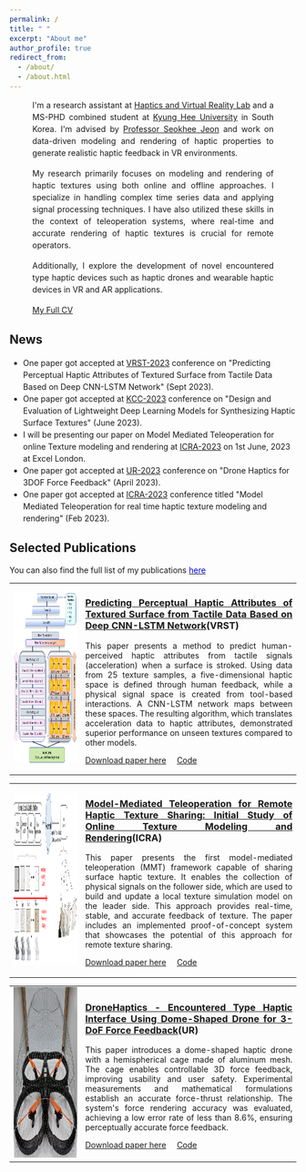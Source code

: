 ```yaml
---
permalink: /
title: " "
excerpt: "About me"
author_profile: true
redirect_from: 
  - /about/
  - /about.html
---
```

<!-- <h2>About me</h2> -->
<!-- <p style="font-size: 14px; text-align: justify; line-height: 1.5; margin-bottom: 20px;">
  I'm a research assistant at <a href="http://haptics.khu.ac.kr/">Haptics and Virtual Reality Lab</a> and a MS-PHD combined candidate at <a href="https://www.khu.ac.kr/eng/main/index.do">Kyung Hee University</a> in South Korea. I'm advised by <a href="http://haptics.khu.ac.kr/jeon/">Professor Seokhee Jeon</a> and work on data-driven modeling and rendering of haptic properties to generate realistic haptic feedback in VR environments.
</p>

<p style="font-size: 14px; text-align: justify; line-height: 1.5; margin-bottom: 20px;">
  My research primarily focuses on modeling and rendering of haptic textures using both online and offline approaches. I specialize in handling complex time series data and applying signal processing techniques. I have also utilized these skills in the context of teleoperation systems, where real-time and accurate rendering of haptic textures is crucial for remote operators.
</p>

<p style="font-size: 14px; text-align: justify; line-height: 1.5; margin-bottom: 20px;">
  Additionally, I explore the development of novel encountered type haptic devices such as haptic drones and wearable haptic devices in VR and AR applications.
</p> -->



<p style="font-size: 14px; text-align: justify; line-height: 1.5; margin-bottom: 15px; padding-left: 40px; padding-right: 40px;">
  I'm a research assistant at <a href="http://haptics.khu.ac.kr/">Haptics and Virtual Reality Lab</a> and a MS-PHD combined student at <a href="https://www.khu.ac.kr/eng/main/index.do">Kyung Hee University</a> in South Korea. I'm advised by <a href="http://haptics.khu.ac.kr/jeon/">Professor Seokhee Jeon</a> and work on data-driven modeling and rendering of haptic properties to generate realistic haptic feedback in VR environments.
</p>

<p style="font-size: 14px; text-align: justify; line-height: 1.5; margin-bottom: 15px; padding-left: 40px; padding-right: 40px;">
  My research primarily focuses on modeling and rendering of haptic textures using both online and offline approaches. I specialize in handling complex time series data and applying signal processing techniques. I have also utilized these skills in the context of teleoperation systems, where real-time and accurate rendering of haptic textures is crucial for remote operators.
</p>

<p style="font-size: 14px; text-align: justify; line-height: 1.5; margin-bottom: 15px; padding-left: 40px; padding-right: 40px;">
  Additionally, I explore the development of novel encountered type haptic devices such as haptic drones and wearable haptic devices in VR and AR applications.
</p>

<p style="font-size: 14px; text-align: justify; line-height: 1.5; margin-bottom: 15px; padding-left: 40px; padding-right: 40px;">
  <a href="http://mudassir-awan.github.io/files/Mudassir_Resume_2023.pdf">My Full CV</a>  
</p>




<!-- **<u>News</u>** -->
<h2>News</h2>
<!-- <ul style="margin-bottom: 20px; text-align: justify; font-size: 14px; "> -->
<ul style="margin-bottom: 20px;  font-size: 14px; ">

  <li style="line-height: 1.5;">One paper got accepted at <a href="https://vrst.acm.org/vrst2023/">VRST-2023</a> conference on "Predicting Perceptual Haptic Attributes of Textured Surface from Tactile Data Based on Deep CNN-LSTM Network" (Sept 2023).</li>

  <li style="line-height: 1.5;">One paper got accepted at <a href="https://www.kiise.or.kr/conference/kcc/2023/">KCC-2023</a> conference on "Design and Evaluation of Lightweight Deep Learning Models for Synthesizing Haptic Surface Textures" (June 2023).</li>

  <!-- <li style="line-height: 1.5;"> Join us at <a href="https://2023.ubiquitousrobots.org/">UR-2023</a> conference,  <a href="https://www.meethawaii.com/convention-center/">Hwaaii Convention Center </a>  for our paper presnetaion on "Drone Haptics for 3DOF Force Feedback" on 26th June 2023.</li> -->
  <!-- <li style="line-height: 1.5;">Two papers got accepted in Korea Computer Congress <a href="https://www.kiise.or.kr/conference/kcc/2023/">[KCC-2023] </a> Confernce at Jeju Island, South Korea.</li> -->
  <li style="line-height: 1.5;">I will be presenting our paper on Model Mediated Teleoperation for online Texture modeling and rendering at <a href="https://www.icra2023.org/">ICRA-2023</a> on 1st June, 2023 at Excel London.</li>
  <li style="line-height: 1.5;">One paper got accepted at <a href="https://2023.ubiquitousrobots.org/">UR-2023</a> conference on "Drone Haptics for 3DOF Force Feedback" (April 2023).</li>
  <li style="line-height: 1.5;">One paper got accepted at <a href="https://www.icra2023.org/">ICRA-2023</a> conference titled "Model Mediated Teleoperation for real time haptic texture modeling and rendering" (Feb 2023).</li>
  <!-- <li style="line-height: 1.5;">One paper got accepted at <a href="https://hcikorea.org/">HCI Korea-2023</a> conference on "Haptic Texture Classification using Transformers" (Jan 2023).</li> -->



</ul>



<h2>Selected Publications</h2> 

You can also find the full list of my publications [<span style="color:blue">here</span>](https://mudassir-awan.github.io/publications/)

<table style="width: 100%; border-collapse: collapse; border: 0;">
  <tr>
    <td style="width: 25%; text-align: center; border: none;">
      <img src="/images/VRST.png" alt="Profile Picture" width="160" height="300" style="margin-right: 10px;">
    </td>
    <td style="width: 75%; text-align: justify; border: none;">
      <h3><a href="https://mudassir-awan.github.io/publications/PerceptualAttributes">Predicting Perceptual Haptic Attributes of Textured Surface from Tactile Data Based on Deep CNN-LSTM Network</a>(VRST)</h3>
      <p>
        This paper presents a method to predict human-perceived haptic attributes from tactile signals (acceleration) when a surface is stroked. Using data from 25 texture samples, a five-dimensional haptic space is defined through human feedback, while a physical signal space is created from tool-based interactions. A CNN-LSTM network maps between these spaces. The resulting algorithm, which translates acceleration data to haptic attributes, demonstrated superior performance on unseen textures compared to other models.
      </p>
      <p><a href="http://mudassir-awan.github.io/files/Predicting_Perceptual_Haptic_Attributes.pdf" target="_blank">Download paper here</a> &nbsp;&nbsp;&nbsp; <a href="#YourCodeLinkHere" target="_blank">Code</a></p>
    </td>
  </tr>
</table>

<table style="width: 100%; border-collapse: collapse; border: 0;">
  <tr>
    <td style="width: 25%; text-align: center; border: none;">
      <img src="/images/mmt.png" alt="Profile Picture" width="160" height="300" style="margin-right: 10px;">
    </td>
    <td style="width: 75%; text-align: justify; border: none;">
      <h3><a href="https://mudassir-awan.github.io/publications/teleoperation">Model-Mediated Teleoperation for Remote Haptic Texture Sharing: Initial Study of Online Texture Modeling and Rendering</a>(ICRA)</h3>
      <p>
        This paper presents the first model-mediated teleoperation (MMT) framework capable of sharing surface haptic texture. It enables the collection of physical signals on the follower side, which are used to build and update a local texture simulation model on the leader side. This approach provides real-time, stable, and accurate feedback of texture. The paper includes an implemented proof-of-concept system that showcases the potential of this approach for remote texture sharing.
      </p>
      <p><a href="https://scholar.google.com/citations?view_op=view_citation&hl=en&user=VCllBHIAAAAJ&citation_for_view=VCllBHIAAAAJ:9yKSN-GCB0IC" target="_blank">Download paper here</a> &nbsp;&nbsp;&nbsp; <a href="#YourCodeLinkHere" target="_blank">Code</a></p>
    </td>
  </tr>
</table>


<table style="width: 100%; border-collapse: collapse; border: 0;">
  <tr>
    <td style="width: 25%; text-align: center; border: none;">
      <img src="/images/drone.png" alt="Profile Picture" width="160" height="300" style="margin-right: 10px;">
    </td>
    <td style="width: 75%; text-align: justify; border: none;">
      <h3><a href="https://mudassir-awan.github.io/publications/drone">DroneHaptics - Encountered Type Haptic Interface Using Dome-Shaped Drone for 3-DoF Force Feedback</a>(UR)</h3>
      <p>
        This paper introduces a dome-shaped haptic drone with a hemispherical cage made of aluminum mesh. The cage enables controllable 3D force feedback, improving usability and user safety. Experimental measurements and mathematical formulations establish an accurate force-thrust relationship. The system's force rendering accuracy was evaluated, achieving a low error rate of less than 8.6%, ensuring perceptually accurate force feedback.
      </p>
      <p><a href="https://scholar.google.com/citations?view_op=view_citation&hl=en&user=VCllBHIAAAAJ&citation_for_view=VCllBHIAAAAJ:2osOgNQ5qMEC" target="_blank">Download paper here</a> &nbsp;&nbsp;&nbsp; <a href="#YourCodeLinkHere" target="_blank">Code</a></p>
    </td>
  </tr>
</table>












<!-- **<u>Selected Publications</u>** -->
<!-- <h2>Selected Publications</h2>

You can also find the full list of my publications [<span style="color:blue">here</span>](https://mudassir-awan.github.io/publications/)


[Model-Mediated Teleoperation for Remote Haptic Texture Sharing: Initial Study of Online Texture Modeling and Rendering](https://mudassir-awan.github.io/publications/teleoperation)  **(ICRA)** 


This paper presents the first model-mediated teleoperation (MMT) framework capable of sharing surface haptic texture. It enables the collection of physical signals on the follower side, which are used to build and update a local texture simulation model on the leader side. This approach provides real-time, stable, and accurate feedback of texture. The paper includes an implemented proof-of-concept system that showcases the potential of this approach for remote texture sharing.
[Download paper here](http://mudassir-awan.github.io/files/MMT.pdf)

[DroneHaptics - Encountered Type Haptic Interface Using Dome-Shaped Drone for 3-DoF Force Feedback](https://mudassir-awan.github.io/publications/drone) **(UR)** 

This paper introduces a dome-shaped haptic drone with a hemispherical cage made of aluminum mesh. The cage enables controllable 3D force feedback, improving usability and user safety. Experimental measurements and mathematical formulations establish an accurate force-thrust relationship. The system's force rendering accuracy was evaluated, achieving a low error rate of less than 8.6%, ensuring perceptually accurate force feedback. [Download paper here](http://mudassir-awan.github.io/files/DroneHaptics.pdf) -->


<!-- <h2>Selected Publications</h2>

You can also find the full list of my publications [<span style="color:blue">here</span>](https://mudassir-awan.github.io/publications/)

<div style="display: flex; align-items: flex-start;">
  <div style="flex: 1; text-align: justify;">
    <h3><a href="https://mudassir-awan.github.io/publications/teleoperation">Model-Mediated Teleoperation for Remote Haptic Texture Sharing: Initial Study of Online Texture Modeling and Rendering</a>(ICRA)</h3>

    <div style="display: flex;">
      <div style="flex: 1;">
        <img src="/images/profile.png" alt="Profile Picture" width="150" height="200" style="margin-right: 30px;">
      </div>
      <div style="flex: 3;">
        <p>
          This paper presents the first model-mediated teleoperation (MMT) framework capable of sharing surface haptic texture. It enables the collection of physical signals on the follower side, which are used to build and update a local texture simulation model on the leader side. This approach provides real-time, stable, and accurate feedback of texture. The paper includes an implemented proof-of-concept system that showcases the potential of this approach for remote texture sharing.
          
          <a href="http://mudassir-awan.github.io/files/MMT.pdf">Download paper here</a>
        </p>
      </div>
    </div>
  </div>
</div>

<div style="display: flex; align-items: flex-start;">
  <div style="flex: 1; text-align: justify;">
    <h3><a href="https://mudassir-awan.github.io/publications/drone">DroneHaptics - Encountered Type Haptic Interface Using Dome-Shaped Drone for 3-DoF Force Feedback</a> (UR)</h3>

    <div style="display: flex;">
      <div style="flex: 1;">
        <img src="/images/profile.png" alt="Profile Picture" width="150" height="200" style="margin-right: 20px;">
      </div>
      <div style="flex: 3;">
        <p>
          This paper introduces a dome-shaped haptic drone with a hemispherical cage made of aluminum mesh. The cage enables controllable 3D force feedback, improving usability and user safety. Experimental measurements and mathematical formulations establish an accurate force-thrust relationship. The system's force rendering accuracy was evaluated, achieving a low error rate of less than 8.6%, ensuring perceptually accurate force feedback.
          
          <a href="http://mudassir-awan.github.io/files/DroneHaptics.pdf">Download paper here</a>
        </p>
      </div>
    </div>
  </div>
</div>

 -->
